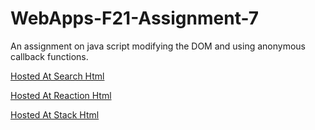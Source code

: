 # WebApps-F21-Assignment-7
An assignment on java script modifying the DOM and using anonymous callback functions.

[Hosted At Search Html](https://44-563-webapps-f21.github.io/webapps-f21-assignment-7-satheesheppalapelli/search.html)

[Hosted At Reaction Html](https://44-563-webapps-f21.github.io/webapps-f21-assignment-7-satheesheppalapelli/reaction.html)

[Hosted At Stack Html](https://44-563-webapps-f21.github.io/webapps-f21-assignment-7-satheesheppalapelli/stack.html)